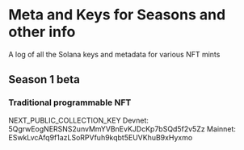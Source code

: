 # Meta and Keys for Seasons and other info

A log of all the Solana keys and metadata for various NFT mints

## Season 1 beta

### Traditional programmable NFT
NEXT_PUBLIC_COLLECTION_KEY
Devnet: 5QgrwEogNERSNS2unvMmYVBnEvKJDcKp7bSQd5f2v5Zz
Mainnet: ESwkLvcAfq9f1azLSoRPVfuh9kqbt5EUVKhuB9xHyxmo